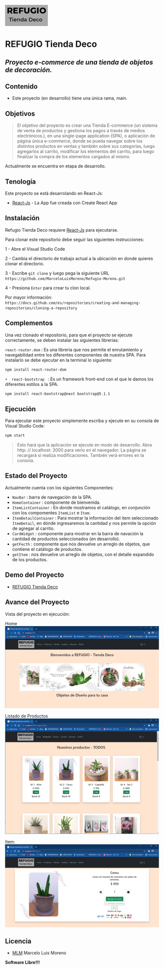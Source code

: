 ![Refugio Tienda Deco](https://github.com/MarceloLuisMoreno/Refugio-Moreno/blob/main/public/refugio.png?raw=true)
# REFUGIO Tienda Deco 
## _Proyecto e-commerce de una tienda de objetos de decoración._
## Contenido
- Este proyecto (en desarrollo) tiene una única rama, main.

## Objetivos

> El objetivo del proyecto es crear una Tienda  E-commerce  (un sistema de venta de productos
>y gestiona los pagos a través de medios electrónicos.), en una single-page application (SPA), o
>aplicación de página única e-commerce, donde se pueda navegar sobre los distintos productos
>en ventas y también sobre sus categorías, luego agregarlos al carrito, modificar los elementos
>del carrito, para luego finalizar la compra de los elementos cargados al mismo.

Actualmente se encuentra en etapa de desarrollo.

## Tenología

Este proyecto se está desarrolando en React-Js:

- [React-Js](https://create-react-app.dev/) - La App fue creada con Create React App

## Instalación

Refugio Tienda Deco requiere [React-Js](https://create-react-app.dev/) para ejecutarse.

Para clonar este repositorio debe seguir las siguientes instrucciones:

1 - Abre el Visual Studio Code

2 - Cambia el directorio de trabajo actual a la ubicación en donde quieres clonar el directorio.

3 - Escribe `git clone` y luego pega la siguiente URL `https://github.com/MarceloLuisMoreno/Refugio-Moreno.git`

4 - Presiona `Enter` para crear tu clon local.

Por mayor información: `https://docs.github.com/es/repositories/creating-and-managing-repositories/cloning-a-repository`

## Complementos

Una vez clonado el repositorio, para que el proyecto se ejecute correctamente, se deben instalar las siguientes librerias:

`react-router.dom`  : Es una librería que nos permite el enrutamiento y navegabilidad entre los diferentes componentes de nuestra SPA. Para instalarlo se debe ejecutar en la terminal lo siguiente:

```sh
npm install react-router-dom
```

`•	react-bootstrap `  : Es un framework front-end con el que le damos los diferentes estilos a la SPA.

```sh
npm install react-bootstrap@next bootstrap@5.1.1
```

## Ejecución

Para ejecutar este proyecto simplemente escriba y ejecute en su consola de Visual Studio Code:

```sh
npm start
```
>Esto hará que la aplicación se ejecute en modo de desarrollo.
>Abra http: // localhost: 3000 para verlo en el navegador.
>La página se recargará si realiza modificaciones. También verá errores en la consola.

## Estado del Proyecto

Actualmente cuenta con los siguientes Componentes: 
- `NavBar` : barra de navegación de la SPA.
- `HomeContainer` : componente de bienvenida.
- `ItemListContainer` : En donde mostramos el catálogo, en conjunción con los compomentes `ItemList` e `Item`.
- `ItemDetailContainer` : Para mostrar la información del item seleccionado `ItemDetail`, en  dónde ingresaremos la cantidad y nos permite la opción de agregar al carrito.
- `CardWidget` : componente para mostrar en la barra de navación la cantidad de productos seleccionados (en desarrollo).
- `getFecth` : componente que nos devuelve un arreglo de objetos, que contiene el catálogo de productos.
- `getItem` : nos devuelve un arreglo de objetos, con el detalle expandido de los productos.

## Demo del Proyecto
- [REFUGIO Tienda Deco](https://xenodochial-varahamihira-6b59cf.netlify.app/)

## Avance del Proyecto

Vista del proyecto en ejecución:

Home
![home](https://github.com/MarceloLuisMoreno/Refugio-Moreno/blob/main/public/assets/avanceProyecto/home.png?raw=true)

Listado de Productos
![productos](https://github.com/MarceloLuisMoreno/Refugio-Moreno/blob/main/public/assets/avanceProyecto/productos.png?raw=true)

Item:
![item](https://github.com/MarceloLuisMoreno/Refugio-Moreno/blob/main/public/assets/avanceProyecto/item.png?raw=true)

## Licencia

- [MLM](https://www.linkedin.com/in/marceloluismoreno/)
Marcelo Luis Moreno

**Software Libre!!!**
